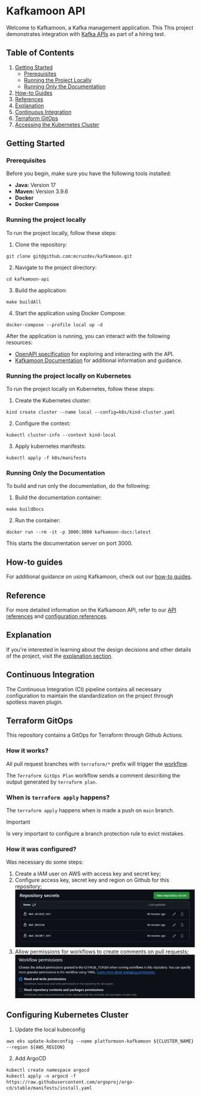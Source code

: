 # Kafkamoon API

Welcome to Kafkamoon, a Kafka management application. This This project demonstrates integration
with [Kafka APIs](https://docs.confluent.io/kafka/kafka-apis.html) as part of a hiring test.

## Table of Contents

1. [Getting Started](#getting-started)
    - [Prerequisites](#prerequisites)
    - [Running the Project Locally](#running-the-project-locally)
    - [Running Only the Documentation](#running-only-the-documentation)
2. [How-to Guides](#how-to-guides)
3. [References](#references)
4. [Explanation](#explanation)
5. [Continuous Integration](#continuous-integration)
6. [Terraform GitOps](#terraform-gitops)
7. [Accessing the Kubernetes Cluster](#accessing-eks)
## Getting Started

### Prerequisites

Before you begin, make sure you have the following tools installed:

- **Java:** Version 17
- **Maven:** Version 3.9.6
- **Docker**
- **Docker Compose**

### Running the project locally

To run the project locally, follow these steps:

1. Clone the repository:

```shell
git clone git@github.com:mcruzdev/kafkamoon.git
```

2. Navigate to the project directory:

```shell
cd kafkamoon-api
```

3. Build the application:

```shell
make buildAll
```

4. Start the application using Docker Compose:

```shell
docker-compose --profile local up -d
```

After the application is running, you can interact with the following resources:

* [OpenAPI specification](http://localhost:8080/swagger-ui.html) for exploring and interacting with the API.
* [Kafkamoon Documentation](http://localhost:3000) for additional information and guidance.


### Running the project locally on Kubernetes

To run the project locally on Kubernetes, follow these steps:

1. Create the Kubernetes cluster:

```shell
kind create cluster --name local --config=k8s/kind-cluster.yaml
```

2. Configure the context:

```shell
kubectl cluster-info --context kind-local
```

3. Apply kubernetes manifests:

```shell
kubectl apply -f k8s/manifests
```

### Running Only the Documentation

To build and run only the documentation, do the following:

1. Build the documentation container:

```shell
make buildDocs
```

2. Run the container:

```shell
docker run --rm -it -p 3000:3000 kafkamoon-docs:latest
```

This starts the documentation server on port 3000.

## How-to guides

For additional guidance on using Kafkamoon, check out our [how-to guides](how-to/).

## Reference

For more detailed information on the Kafkamoon API, refer to our [API references](reference/api.md)
and [configuration references](reference/configurations.md).

## Explanation

If you're interested in learning about the design decisions and other details of the project, visit the [explanation section](explanation/?id=explanation).

## Continuous Integration

The Continuous Integration (CI) pipeline contains all necessary configuration to maintain the standardization on the project through spotless maven plugin.

## Terraform GitOps

This repository contains a GitOps for Terraform through Github Actions.

### How it works?

All pull request branches with `terraform/*` prefix will trigger the [workflow](.github/workflows/terraform-plan.yaml).

The `Terraform GitOps Plan` workflow sends a comment describing the output generated by `terraform plan`.

### When is `terraform apply` happens?

The `terraform apply` happens when is made a push on `main` branch.

> [!IMPORTANT]
> Is very important to configure a branch protection rule to evict mistakes.

### How it was configured?

Was necessary do some steps:

1. Create a IAM user on AWS with access key and secret key;
2. Configure access key, secret key and region on Github for this repository;
![img_1.png](img_1.png)
3. Allow permissions for workflows to create comments on pull requests;
![img.png](img.png)

## Configuring Kubernetes Cluster

1. Update the local kubeconfig

```shell
aws eks update-kubeconfig --name platformoon-kafkamoon ${CLUSTER_NAME} --region ${AWS_REGION}
```

2. Add ArgoCD

```shell
kubectl create namespace argocd
kubectl apply -n argocd -f https://raw.githubusercontent.com/argoproj/argo-cd/stable/manifests/install.yaml
```

